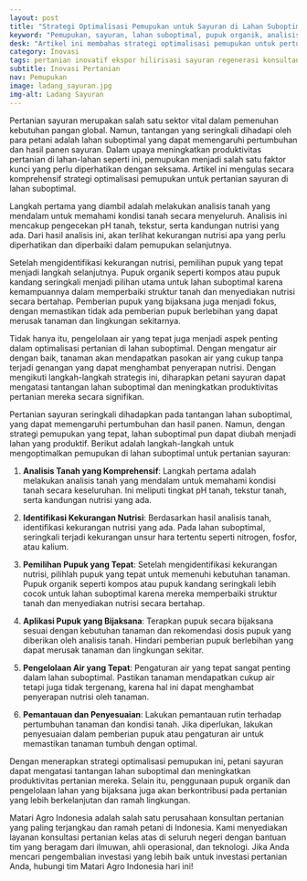 ```yaml
---
layout: post
title: "Strategi Optimalisasi Pemupukan untuk Sayuran di Lahan Suboptimal"
keyword: "Pemupukan, sayuran, lahan suboptimal, pupuk organik, analisis tanah, pertanian berkelanjutan, pengelolaan lahan, matari agro Indonesia"
desk: "Artikel ini membahas strategi optimalisasi pemupukan untuk pertumbuhan sayuran di lahan suboptimal. Dengan memperhatikan analisis tanah, pilihan pupuk yang tepat, penggunaan pupuk organik, dan pengelolaan lahan yang bijaksana, artikel ini memberikan panduan langkah demi langkah untuk meningkatkan produktivitas pertanian sayuran"
category: Inovasi
tags: pertanian inovatif ekspor hilirisasi sayuran regenerasi konsultan ketahanan pangan
subtitle: Inovasi Pertanian
nav: Pemupukan
image: ladang_sayuran.jpg
img-alt: Ladang Sayuran
---
```


Pertanian sayuran merupakan salah satu sektor vital dalam pemenuhan kebutuhan pangan global. Namun, tantangan yang seringkali dihadapi oleh para petani adalah lahan suboptimal yang dapat memengaruhi pertumbuhan dan hasil panen sayuran. Dalam upaya meningkatkan produktivitas pertanian di lahan-lahan seperti ini, pemupukan menjadi salah satu faktor kunci yang perlu diperhatikan dengan seksama. Artikel ini mengulas secara komprehensif strategi optimalisasi pemupukan untuk pertanian sayuran di lahan suboptimal.

Langkah pertama yang diambil adalah melakukan analisis tanah yang mendalam untuk memahami kondisi tanah secara menyeluruh. Analisis ini mencakup pengecekan pH tanah, tekstur, serta kandungan nutrisi yang ada. Dari hasil analisis ini, akan terlihat kekurangan nutrisi apa yang perlu diperhatikan dan diperbaiki dalam pemupukan selanjutnya.

Setelah mengidentifikasi kekurangan nutrisi, pemilihan pupuk yang tepat menjadi langkah selanjutnya. Pupuk organik seperti kompos atau pupuk kandang seringkali menjadi pilihan utama untuk lahan suboptimal karena kemampuannya dalam memperbaiki struktur tanah dan menyediakan nutrisi secara bertahap. Pemberian pupuk yang bijaksana juga menjadi fokus, dengan memastikan tidak ada pemberian pupuk berlebihan yang dapat merusak tanaman dan lingkungan sekitarnya.

Tidak hanya itu, pengelolaan air yang tepat juga menjadi aspek penting dalam optimalisasi pertanian di lahan suboptimal. Dengan mengatur air dengan baik, tanaman akan mendapatkan pasokan air yang cukup tanpa terjadi genangan yang dapat menghambat penyerapan nutrisi. Dengan mengikuti langkah-langkah strategis ini, diharapkan petani sayuran dapat mengatasi tantangan lahan suboptimal dan meningkatkan produktivitas pertanian mereka secara signifikan.

Pertanian sayuran seringkali dihadapkan pada tantangan lahan suboptimal, yang dapat memengaruhi pertumbuhan dan hasil panen. Namun, dengan strategi pemupukan yang tepat, lahan suboptimal pun dapat diubah menjadi lahan yang produktif. Berikut adalah langkah-langkah untuk mengoptimalkan pemupukan di lahan suboptimal untuk pertanian sayuran:

1. **Analisis Tanah yang Komprehensif**: Langkah pertama adalah melakukan analisis tanah yang mendalam untuk memahami kondisi tanah secara keseluruhan. Ini meliputi tingkat pH tanah, tekstur tanah, serta kandungan nutrisi yang ada.

2. **Identifikasi Kekurangan Nutrisi**: Berdasarkan hasil analisis tanah, identifikasi kekurangan nutrisi yang ada. Pada lahan suboptimal, seringkali terjadi kekurangan unsur hara tertentu seperti nitrogen, fosfor, atau kalium.

3. **Pemilihan Pupuk yang Tepat**: Setelah mengidentifikasi kekurangan nutrisi, pilihlah pupuk yang tepat untuk memenuhi kebutuhan tanaman. Pupuk organik seperti kompos atau pupuk kandang seringkali lebih cocok untuk lahan suboptimal karena mereka memperbaiki struktur tanah dan menyediakan nutrisi secara bertahap.

4. **Aplikasi Pupuk yang Bijaksana**: Terapkan pupuk secara bijaksana sesuai dengan kebutuhan tanaman dan rekomendasi dosis pupuk yang diberikan oleh analisis tanah. Hindari pemberian pupuk berlebihan yang dapat merusak tanaman dan lingkungan sekitar.

5. **Pengelolaan Air yang Tepat**: Pengaturan air yang tepat sangat penting dalam lahan suboptimal. Pastikan tanaman mendapatkan cukup air tetapi juga tidak tergenang, karena hal ini dapat menghambat penyerapan nutrisi oleh tanaman.

6. **Pemantauan dan Penyesuaian**: Lakukan pemantauan rutin terhadap pertumbuhan tanaman dan kondisi tanah. Jika diperlukan, lakukan penyesuaian dalam pemberian pupuk atau pengaturan air untuk memastikan tanaman tumbuh dengan optimal.

Dengan menerapkan strategi optimalisasi pemupukan ini, petani sayuran dapat mengatasi tantangan lahan suboptimal dan meningkatkan produktivitas pertanian mereka. Selain itu, penggunaan pupuk organik dan pengelolaan lahan yang bijaksana juga akan berkontribusi pada pertanian yang lebih berkelanjutan dan ramah lingkungan.

Matari Agro Indonesia adalah salah satu perusahaan konsultan pertanian yang paling terjangkau dan ramah petani di Indonesia. Kami menyediakan layanan konsultasi pertanian kelas atas di seluruh negeri dengan bantuan tim yang beragam dari ilmuwan, ahli operasional, dan teknologi. Jika Anda mencari pengembalian investasi yang lebih baik untuk investasi pertanian Anda, hubungi tim Matari Agro Indonesia hari ini!

